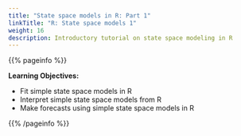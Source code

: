 ```yaml
---
title: "State space models in R: Part 1"
linkTitle: "R: State space models 1"
weight: 16
description: Introductory tutorial on state space modeling in R
---
```


{{% pageinfo %}}

**Learning Objectives:**
* Fit simple state space models in R
* Interpret simple state space models from R
* Make forecasts using simple state space models in R

{{% /pageinfo %}}

